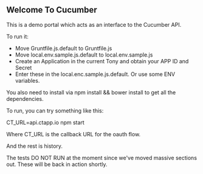 ## Welcome To Cucumber

This is a demo portal which acts as an interface to the Cucumber API.

To run it:

- Move Gruntfile.js.default to Gruntfile.js
- Move local.env.sample.js.default to local.env.sample.js
- Create an Application in the current Tony and obtain your APP ID and Secret
- Enter these in the local.enc.sample.js.default. Or use some ENV variables.

You also need to install via npm install && bower install to get all the dependencies.

To run, you can try something like this:

CT_URL=api.ctapp.io npm start

Where CT_URL is the callback URL for the oauth flow.

And the rest is history.

The tests DO NOT RUN at the moment since we've moved massive sections out. These will be back in action shortly.




